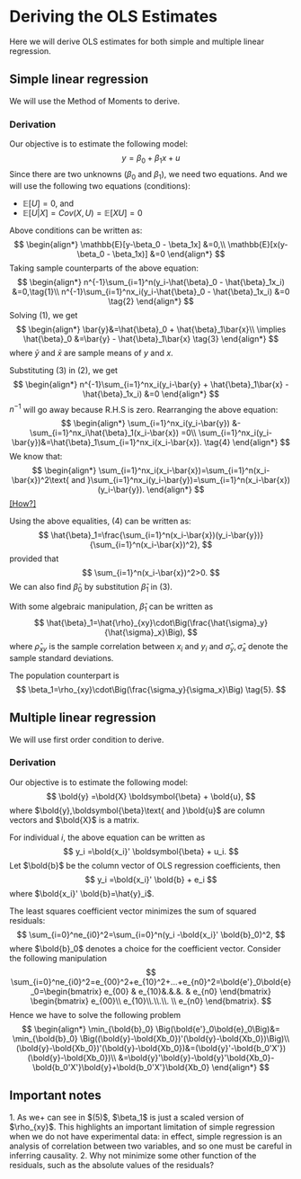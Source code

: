 # Deriving the OLS Estimates

Here we will derive OLS estimates for both simple and multiple linear regression. 

## Simple linear regression

We will use the Method of Moments to derive.

### Derivation

Our objective is to estimate the following model:
$$
y=\beta_0 + \beta_1x + u
$$
Since there are two unknowns $(\beta_0$ and $\beta_1)$, we need two equations. And we will use the following two equations (conditions):
* $\mathbb{E}[U]=0$, and
* $\mathbb{E}[U|X]=Cov(X,U)=\mathbb{E}[XU]=0$

Above conditions can be written as:
$$
\begin{align*}
    \mathbb{E}[y-\beta_0 - \beta_1x] &=0,\\
    \mathbb{E}[x(y-\beta_0 - \beta_1x)] &=0
\end{align*}
$$
Taking sample counterparts of the above equation:
$$
\begin{align*}
    n^{-1}\sum_{i=1}^n(y_i-\hat{\beta}_0 - \hat{\beta}_1x_i) &=0,\tag{1}\\
    n^{-1}\sum_{i=1}^nx_i(y_i-\hat{\beta}_0 - \hat{\beta}_1x_i) &=0 \tag{2}
\end{align*}
$$
Solving $(1)$, we get
$$
\begin{align*}
    \bar{y}&=\hat{\beta}_0 + \hat{\beta}_1\bar{x}\\
    \implies \hat{\beta}_0 &=\bar{y} - \hat{\beta}_1\bar{x} \tag{3}
\end{align*}
$$
where $\bar{y}$ and $\bar{x}$ are sample means of $y$ and $x$.

Substituting $(3)$ in $(2)$, we get
$$
\begin{align*}
    n^{-1}\sum_{i=1}^nx_i(y_i-\bar{y} + \hat{\beta}_1\bar{x} - \hat{\beta}_1x_i) &=0
\end{align*}
$$
$n^{-1}$ will go away because R.H.S is zero. Rearranging the above equation:
$$
\begin{align*}
    \sum_{i=1}^nx_i(y_i-\bar{y}) &- \sum_{i=1}^nx_i\hat{\beta}_1(x_i-\bar{x}) =0\\
    \sum_{i=1}^nx_i(y_i-\bar{y})&=\hat{\beta}_1\sum_{i=1}^nx_i(x_i-\bar{x}). \tag{4}
\end{align*}
$$
We know that:
$$
\begin{align*}
    \sum_{i=1}^nx_i(x_i-\bar{x})=\sum_{i=1}^n(x_i-\bar{x})^2\text{ and }\sum_{i=1}^nx_i(y_i-\bar{y})=\sum_{i=1}^n(x_i-\bar{x})(y_i-\bar{y}).
\end{align*}
$$
[[How?]](http://localhost:3000/Notebooks_Courses/docs/math_stat/Statistics/imp_stats_result#unbiased-estimator-of-variance)

Using the above equalities, $(4)$ can be written as:
$$
\hat{\beta}_1=\frac{\sum_{i=1}^n(x_i-\bar{x})(y_i-\bar{y})}{\sum_{i=1}^n(x_i-\bar{x})^2},
$$
provided that
$$
\sum_{i=1}^n(x_i-\bar{x})^2>0.
$$
We can also find $\hat{\beta}_0$ by substitution $\hat{\beta}_1$ in $(3)$.

With some algebraic manipulation, $\hat{\beta}_1$ can be written as
$$
\hat{\beta}_1=\hat{\rho}_{xy}\cdot\Big(\frac{\hat{\sigma}_y}{\hat{\sigma}_x}\Big),
$$
where $\hat{\rho}_{xy}$ is the sample correlation between $x_i$ and $y_i$ and $\hat{\sigma}_y,\hat{\sigma}_x$ denote the sample standard deviations.

The population counterpart is
$$
\beta_1=\rho_{xy}\cdot\Big(\frac{\sigma_y}{\sigma_x}\Big) \tag{5}.
$$

## Multiple linear regression

We will use first order condition to derive.

### Derivation

Our objective is to estimate the following model:
$$
\bold{y} =\bold{X} \boldsymbol{\beta} + \bold{u},
$$
where $\bold{y},\boldsymbol{\beta}\text{ and }\bold{u}$ are column vectors and $\bold{X}$ is a matrix.

For individual $i$, the above equation can be written as
$$
y_i =\bold{x_i}' \boldsymbol{\beta} + u_i.
$$
Let $\bold{b}$ be the column vector of OLS regression coefficients, then
$$
y_i =\bold{x_i}' \bold{b} + e_i
$$
where $\bold{x_i}' \bold{b}=\hat{y}_i$.

The least squares coefficient vector minimizes the sum of squared residuals:
$$
\sum_{i=0}^ne_{i0}^2=\sum_{i=0}^n(y_i -\bold{x_i}' \bold{b}_0)^2,
$$
where $\bold{b}_0$ denotes a choice for the coefficient vector.
Consider the following manipulation
$$
\sum_{i=0}^ne_{i0}^2=e_{00}^2+e_{10}^2+...+e_{n0}^2=\bold{e'}_0\bold{e}_0=\begin{bmatrix}
e_{00} & e_{10}&.&.&. & e_{n0}
\end{bmatrix}
\begin{bmatrix}
e_{00}\\ e_{10}\\.\\.\\. \\ e_{n0}
\end{bmatrix}.
$$
Hence we have to solve the following problem
$$
\begin{align*}
\min_{\bold{b}_0} \Big(\bold{e'}_0\bold{e}_0\Big)&=
\min_{\bold{b}_0} \Big((\bold{y}-\bold{Xb_0})'(\bold{y}-\bold{Xb_0})\Big)\\
(\bold{y}-\bold{Xb_0})'(\bold{y}-\bold{Xb_0})&=(\bold{y}'-\bold{b_0'X'})(\bold{y}-\bold{Xb_0})\\
&=\bold{y}'\bold{y}-\bold{y}'\bold{Xb_0}-\bold{b_0'X'}\bold{y}+\bold{b_0'X'}\bold{Xb_0}
\end{align*}
$$


## Important notes

<div style={{ textAlign: 'justify' }}>
1. As we+ can see in $(5)$, $\beta_1$ is just a scaled version of $\rho_{xy}$. This highlights an important limitation of simple regression when we do not have experimental data: in effect, simple regression is an analysis of correlation between two variables, and so one must be careful in inferring causality.
2. Why not minimize some other function of the residuals, such as the absolute values of the residuals?
</div>